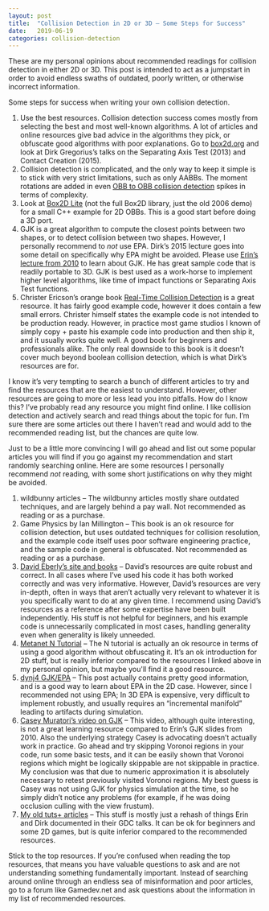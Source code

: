 ```yaml
---
layout: post
title:  "Collision Detection in 2D or 3D – Some Steps for Success"
date:   2019-06-19
categories: collision-detection
---
```

These are my personal opinions about recommended readings for collision detection in either 2D or 3D. This post is intended to act as a jumpstart in order to avoid endless swaths of outdated, poorly written, or otherwise incorrect information.

Some steps for success when writing your own collision detection.

1. Use the best resources. Collision detection success comes mostly from selecting the best and most well-known algorithms. A lot of articles and online resources give bad advice in the algorithms they pick, or obfuscate good algorithms with poor explanations. Go to [box2d.org](https://box2d.org/publications/) and look at Dirk Gregorius’s talks on the Separating Axis Test (2013) and Contact Creation (2015).
2. Collision detection is complicated, and the only way to keep it simple is to stick with very strict limitations, such as only AABBs. The moment rotations are added in even [OBB to OBB collision detection](https://www.randygaul.net/2014/05/22/deriving-obb-to-obb-intersection-sat/) spikes in terms of complexity.
3. Look at [Box2D Lite](https://github.com/erincatto/box2d-lite) (not the full Box2D library, just the old 2006 demo) for a small C++ example for 2D OBBs. This is a good start before doing a 3D port.
4. GJK is a great algorithm to compute the closest points between two shapes, or to detect collision between two shapes. However, I personally recommend to *not* use EPA. Dirk’s 2015 lecture goes into some detail on specifically why EPA might be avoided. Please use [Erin’s lecture from 2010](https://box2d.org/publications/) to learn about GJK. He has great sample code that is readily portable to 3D. GJK is best used as a work-horse to implement higher level algorithms, like time of impact functions or Separating Axis Test functions.
5. Christer Ericson’s orange book [Real-Time Collision Detection](https://www.amazon.com/Real-Time-Collision-Detection-Interactive-Technology/dp/1558607323) is a great resource. It has fairly good example code, however it does contain a few small errors. Christer himself states the example code is not intended to be production ready. However, in practice most game studios I known of simply copy + paste his example code into production and then ship it, and it usually works quite well. A good book for beginners and professionals alike. The only real downside to this book is it doesn’t cover much beyond boolean collision detection, which is what Dirk’s resources are for.

I know it’s very tempting to search a bunch of different articles to try and find the resources that are the easiest to understand. However, other resources are going to more or less lead you into pitfalls. How do I know this? I’ve probably read any resource you might find online. I like collision detection and actively search and read things about the topic for fun. I’m sure there are some articles out there I haven’t read and would add to the recommended reading list, but the chances are quite low.

Just to be a little more convincing I will go ahead and list out some popular articles you will find if you go against my recommendation and start randomly searching online. Here are some resources I personally recommend *not* reading, with some short justifications on why they might be avoided.

1. wildbunny articles – The wildbunny articles mostly share outdated techniques, and are largely behind a pay wall. Not recommended as reading or as a purchase.
2. Game Physics by Ian Millington – This book is an ok resource for collision detection, but uses outdated techniques for collision resolution, and the example code itself uses poor software engineering practice, and the sample code in general is obfuscated. Not recommended as reading or as a purchase.
3. [David Eberly’s site and books](https://www.geometrictools.com/) – David’s resources are quite robust and correct. In all cases where I’ve used his code it has both worked correctly and was very informative. However, David’s resources are very in-depth, often in ways that aren’t actually very relevant to whatever it is you specifically want to do at any given time. I recommend using David’s resources as a reference after some expertise have been built independently. His stuff is not helpful for beginners, and his example code is unnecessarily complicated in most cases, handling generality even when generality is likely unneeded.
4. [Metanet N Tutorial](https://www.metanetsoftware.com/technique/tutorialA.html) – The N tutorial is actually an ok resource in terms of using a good algorithm without obfuscating it. It’s an ok introduction for 2D stuff, but is really inferior compared to the resources I linked above in my personal opinion, but maybe you'll find it a good resource.
5. [dynj4 GJK/EPA](http://www.dyn4j.org/2010/05/epa-expanding-polytope-algorithm/) – This post actually contains pretty good information, and is a good way to learn about EPA in the 2D case. However, since I recommended not using EPA; In 3D EPA is expensive, very difficult to implement robustly, and usually requires an “incremental manifold” leading to artifacts during simulation.
6. [Casey Muratori’s video on GJK](https://www.youtube.com/watch?v=Qupqu1xe7Io) – This video, although quite interesting, is not a great learning resource compared to Erin’s GJK slides from 2010. Also the underlying strategy Casey is advocating doesn’t actually work in practice. Go ahead and try skipping Voronoi regions in your code, run some basic tests, and it can be easily shown that Voronoi regions which might be logically skippable are not skippable in practice. My conclusion was that due to numeric approximation it is absolutely necessary to retest previously visited Voronoi regions. My best guess is Casey was not using GJK for physics simulation at the time, so he simply didn’t notice any problems (for example, if he was doing occlusion culling with the view frustum).
7. [My old tuts+ articles](https://gamedevelopment.tutsplus.com/tutorials/how-to-create-a-custom-2d-physics-engine-the-basics-and-impulse-resolution--gamedev-6331) – This stuff is mostly just a rehash of things Erin and Dirk documented in their GDC talks. It can be ok for beginners and some 2D games, but is quite inferior compared to the recommended resources.

Stick to the top resources. If you’re confused when reading the top resources, that means you have valuable questions to ask and are not understanding something fundamentally important. Instead of searching around online through an endless sea of misinformation and poor articles, go to a forum like Gamedev.net and ask questions about the information in my list of recommended resources.
